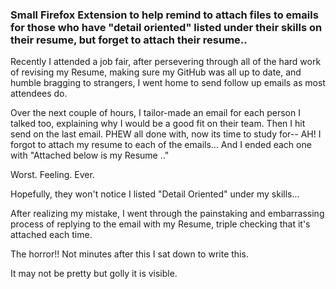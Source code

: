 <h3>Small Firefox Extension to help remind to attach files to emails for those who have "detail oriented" listed under their skills on their resume, but forget to attach their resume..</h3>


Recently I attended a job fair, after persevering through all of the hard work of revising my Resume, making sure my GitHub was all up to date, and humble bragging to strangers, I went home to send follow up emails as most attendees do.

Over the next couple of hours, I tailor-made an email for each person I talked too, explaining why I would be a good fit on their team. Then I hit send on the last email. PHEW all done with, now its time to study for-- AH! I forgot to attach my resume to each of the emails... And I ended each one with "Attached below is my Resume .."

Worst. Feeling. Ever.

Hopefully, they won't notice I listed "Detail Oriented" under my skills...

After realizing my mistake, I went through the painstaking and embarrassing process of replying to the email with my Resume, triple checking that it's attached each time.

The horror!! Not minutes after this I sat down to write this.

It may not be pretty but golly it is visible.
